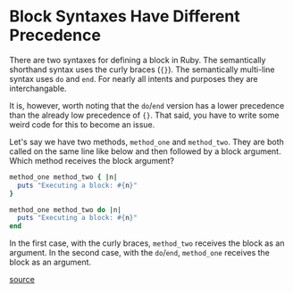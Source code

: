# Block Syntaxes Have Different Precedence

There are two syntaxes for defining a block in Ruby. The semantically shorthand
syntax uses the curly braces (`{}`). The semantically multi-line syntax uses
`do` and `end`. For nearly all intents and purposes they are interchangable.

It is, however, worth noting that the `do`/`end` version has a lower precedence
than the already low precedence of `{}`. That said, you have to write some
weird code for this to become an issue.

Let's say we have two methods, `method_one` and `method_two`. They are both
called on the same line like below and then followed by a block argument. Which
method receives the block argument?

```ruby
method_one method_two { |n|
  puts "Executing a block: #{n}"
}

method_one method_two do |n|
  puts "Executing a block: #{n}"
end
```

In the first case, with the curly braces, `method_two` receives the block as an
argument. In the second case, with the `do`/`end`, `method_one` receives the
block as an argument.

[source](http://localhost:3131/ruby-operators/curly-braces#block-shorthand)

